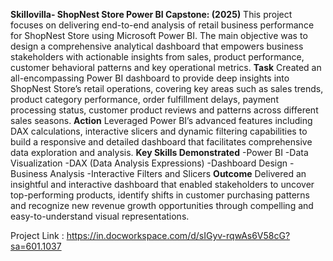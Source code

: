 **Skillovilla- ShopNest Store Power BI Capstone: (2025)**
This project focuses on delivering end-to-end analysis of retail business performance for ShopNest Store using Microsoft Power BI. The main objective was to design a comprehensive analytical dashboard that empowers business stakeholders with actionable insights from sales, product performance, customer behavioral patterns and key operational metrics.
**Task** 
Created an all-encompassing Power BI dashboard to provide deep insights into ShopNest Store’s retail operations, covering key areas such as sales trends, product category performance, order fulfillment delays, payment processing status, customer product reviews and patterns across different sales seasons.
**Action** 
Leveraged Power BI’s advanced features including DAX calculations, interactive slicers and dynamic filtering capabilities to build a responsive and detailed dashboard that facilitates comprehensive data exploration and analysis.
**Key Skills Demonstrated**
-Power BI
-Data Visualization
-DAX (Data Analysis Expressions)
-Dashboard Design
-Business Analysis
-Interactive Filters and Slicers
**Outcome**
Delivered an insightful and interactive dashboard that enabled stakeholders to uncover top-performing products, identify shifts in customer purchasing patterns and recognize new revenue growth opportunities through compelling and easy-to-understand visual representations.

Project Link : https://in.docworkspace.com/d/sIGyv-rqwAs6V58cG?sa=601.1037
